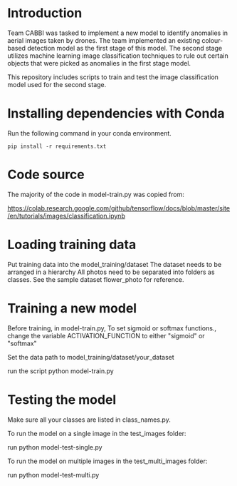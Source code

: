 # Introduction
Team CABBI was tasked to implement a new model to identify anomalies in aerial images taken by drones.
The team implemented an existing colour-based detection model as the first stage of this model.
The second stage utilizes machine learning image classification techniques to rule out certain objects that were picked as anomalies in the first stage model.

This repository includes scripts to train and test the image classification model used for the second stage.


# Installing dependencies with Conda

Run the following command in your conda environment.
````
pip install -r requirements.txt
````

# Code source

The majority of the code in model-train.py was copied from:

https://colab.research.google.com/github/tensorflow/docs/blob/master/site/en/tutorials/images/classification.ipynb

# Loading training data

Put training data into the model_training/dataset
The dataset needs to be arranged in a hierarchy
All photos need to be separated into folders as classes. See the sample dataset flower_photo for reference.

# Training a new model
Before training, in model-train.py,
To set sigmoid or softmax functions., change the variable ACTIVATION_FUNCTION to either "sigmoid" or "softmax"

Set the data path to model_training/dataset/your_dataset

run the script python model-train.py

# Testing the model
Make sure all your classes are listed in class_names.py.

To run the model on a single image in the test_images folder:

run python model-test-single.py

To run the model on multiple images in the test_multi_images folder:

run python model-test-multi.py

